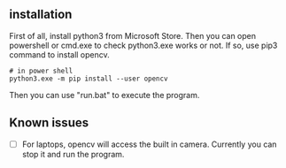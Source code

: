 ## installation
First of all, install python3 from Microsoft Store.
Then you can open powershell or cmd.exe to check python3.exe works or not.
If so, use pip3 command to install opencv.
```
# in power shell
python3.exe -m pip install --user opencv
```

Then you can use "run.bat" to execute the program.

## Known issues
* [ ] For laptops, opencv will access the built in camera. Currently you can stop it and run the program.



